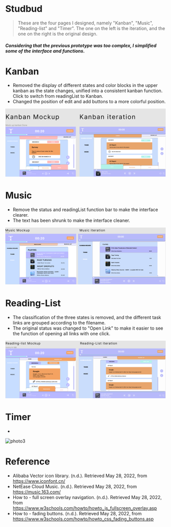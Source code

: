# Studbud
>These are the four pages I designed, namely "Kanban", "Music", "Reading-list" and "Timer".
The one on the left is the iteration, and the one on the right is the original design.

#### _Considering that the previous prototype was too complex, I simplified some of the interface and functions._

# Kanban
* Removed the display of different states and color blocks in the upper kanban as the state changes, unified into a consistent kanban function. Click to switch from readingList to Kanban.
* Changed the position of edit and add buttons to a more colorful position.

![photo](/Kanban.png)

# Music
* Remove the status and readingList function bar to make the interface clearer.
* The text has been shrunk to make the interface cleaner.

![photo2](/Music.png)

# Reading-List
* The classification of the three states is removed, and the different task links are grouped according to the filename.
* The original status was changed to "Open Link" to make it easier to see the function of opening all links with one click.

![photo3](/Reading-List.png)

# Timer
* 

![photo3](/readme/Mockup3.png)

# Reference
* Alibaba Vector icon library. (n.d.). Retrieved May 28, 2022, from https://www.iconfont.cn/
* NetEase Cloud Music. (n.d.). Retrieved May 28, 2022, from https://music.163.com/
* How to - full screen overlay navigation. (n.d.). Retrieved May 28, 2022, from https://www.w3schools.com/howto/howto_js_fullscreen_overlay.asp
* How to - fading buttons. (n.d.). Retrieved May 28, 2022, from https://www.w3schools.com/howto/howto_css_fading_buttons.asp

